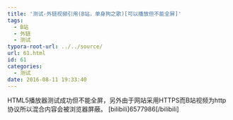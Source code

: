 ```yaml
---
title: '测试-外链视频引用(B站，单身狗之歌)[可以播放但不能全屏]'
tags:
  - B站
  - 外链
  - 测试
typora-root-url: ../../source/
url: 61.html
id: 61
categories:
  - 测试
date: 2016-08-11 19:33:40
---
```


HTML5播放器测试成功但不能全屏，另外由于网站采用HTTPS而B站视频为http协议所以混合内容会被浏览器屏蔽。 \[bilibili\]6577986\[/bilibili\]